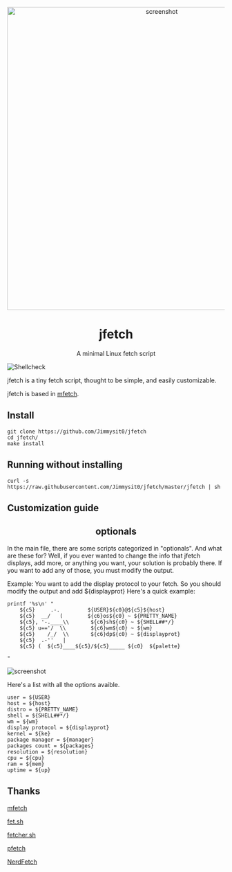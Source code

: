 <p align="center"><img alt="screenshot" src="https://media.discordapp.net/attachments/743573851685912629/784142204746465310/jfetch1.png?width=1920&height=1080" width="700px"></p>
<h1 align="center">jfetch</h1>
<p align="center">A minimal Linux fetch script</p>

![Shellcheck](https://github.com/depsterr/mfetch/workflows/Shellcheck/badge.svg)

jfetch is a tiny fetch script, thought to be simple, and easily customizable.

jfetch is based in [mfetch](https://github.com/depsterr/mfetch).

## Install
```
git clone https://github.com/Jimmysit0/jfetch
cd jfetch/
make install
```

## Running without installing 
```
curl -s https://raw.githubusercontent.com/Jimmysit0/jfetch/master/jfetch | sh
```

## Customization guide

<h2 align="center">optionals</h2>

In the main file, there are some scripts categorized in "optionals". And what are these for? Well, if you ever wanted to change the info that jfetch displays, add more, or anything you want, your solution is probably there. If you want to add any of those, you must modify the output.

Example: You want to add the display protocol to your fetch. So you should modify the output and add ${displayprot}
Here's a quick example:

```
printf '%s\n' "
    ${c5}     .-.         ${USER}${c0}@${c5}${host}
    ${c5}  __/   (        ${c6}os${c0} ~ ${PRETTY_NAME}
    ${c5}, '-.____\\       ${c6}sh${c0} ~ ${SHELL##*/}
    ${c5} u=='/  \\        ${c6}wm${c0} ~ ${wm}
    ${c5}    /_/  \\       ${c6}dp${c0} ~ ${displayprot}
    ${c5}  .-''   |       
    ${c5} (  ${c5}____${c5}/${c5}_____ ${c0}  ${palette}
    
"
```
![screenshot](https://media.discordapp.net/attachments/743573851685912629/784439716513841152/unknown.png)

Here's a list with all the options avaible.

```
user = ${USER}
host = ${host}
distro = ${PRETTY_NAME}
shell = ${SHELL##*/}
wm = ${wm}
display protocol = ${displayprot}
kernel = ${ke}
package manager = ${manager}
packages count = ${packages}
resolution = ${resolution}
cpu = ${cpu}
ram = ${mem}
uptime = ${up}
```
## Thanks 

[mfetch](https://github.com/depsterr/mfetch)

[fet.sh](https://github.com/6gk/fet.sh)

[fetcher.sh](https://github.com/unixporn/trup/blob/master/fetcher.sh)

[pfetch](https://github.com/dylanaraps/pfetch)

[NerdFetch](https://github.com/ThatOneCalculator/NerdFetch)
